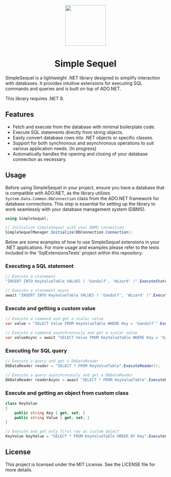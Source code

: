 <p align="center">
  <a>
    <picture>
      <source media="(prefers-color-scheme: dark)" srcset="https://github.com/PokkeYuri/SimpleSequel/assets/86960788/21096292-0d1c-4217-bce9-cb653fff301e">
      <img src="https://github.com/PokkeYuri/SimpleSequel/assets/86960788/21096292-0d1c-4217-bce9-cb653fff301e" height="128">
    </picture>
  <h1 align="center">Simple Sequel</h1>
  </a>
</p>


SimpleSequel is a lightweight .NET library designed to simplify interaction with databases. It provides intuitive extensions for executing SQL commands and queries and is built on top of ADO.NET.

This library requires .NET 8.

## Features

- Fetch and execute from the database with minimal boilerplate code.
- Execute SQL statements directly from string objects.
- Easily convert database rows into .NET objects or specific classes.
- Support for both synchronous and asynchronous operations to suit various application needs. [In progress]
- Automatically handles the opening and closing of your database connection as necessary.

<!--- 
## Installation

To use SimpleSequel in your project, install it via NuGet:

```bash
Install-Package SimpleSequel
```
-->


## Usage

Before using SimpleSequel in your project, ensure you have a database that is compatible with ADO.NET, as the library utilizes `System.Data.Common.DbConnection` class from the ADO.NET framework for database connections. This step is essential for setting up the library to work seamlessly with your database management system (DBMS).

```csharp
using SimpleSequel;

// Initialize SimpleSequel with your DBMS connection
SimpleSequelManager.Initialize(DbConnection.Connection);
```
Below are some examples of how to use SimpleSequel extensions in your .NET applications.
For more usage and examples please refer to the tests included in the 'SqlExtensionsTests' project within this repository.

### Executing a SQL statement
```cs
// Execute a statement
"INSERT INTO KeyValueTable VALUES ( 'Gandalf', 'Wizard' )".ExecuteStatement();

// Execute a statement async
await "INSERT INTO KeyValueTable VALUES ( 'Gandalf', 'Wizard' )".ExecuteStatementAsync();
```

### Execute and getting a custom value
```cs
// Execute a command and get a scalar value
var value = "SELECT Value FROM KeyValueTable WHERE Key = 'Gandalf'".ExecuteScalar<int>();

// Execute a command asynchronously and get a scalar value
var valueAsync = await "SELECT Value FROM KeyValueTable WHERE Key = 'Gandalf'".ExecuteScalarAsync<int>();
```

### Executing for SQL query
```cs
// Execute a query and get a DbDataReader
DbDataReader reader = "SELECT * FROM KeyValueTable".ExecuteReader();

// Execute a query asynchronously and get a DbDataReader
DbDataReader readerAsync = await "SELECT * FROM KeyValueTable".ExecuteReaderAsync();
```

### Execute and getting an object from custom class
```cs
class KeyValue
{
    public string Key { get; set; }
    public string Value { get; set; }
}

// Execute and get only first row as custom object
KeyValue keyValue = "SELECT * FROM KeyValueTable ORDER BY Key".ExecuteClass<KeyValue>();
```

## License

This project is licensed under the MIT License. See the LICENSE file for more details.
